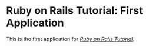 # Ruby on Rails Tutorial: First Application

This is the first application for 
[*Ruby on Rails Tutorial*](http://railstutorial.org/).
